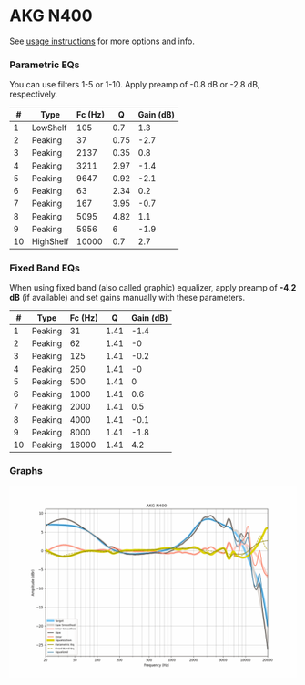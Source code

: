 # AKG N400
See [usage instructions](https://github.com/jaakkopasanen/AutoEq#usage) for more options and info.

### Parametric EQs
You can use filters 1-5 or 1-10. Apply preamp of -0.8 dB or -2.8 dB, respectively.

|   # | Type      |   Fc (Hz) |    Q |   Gain (dB) |
|-----|-----------|-----------|------|-------------|
|   1 | LowShelf  |       105 | 0.7  |         1.3 |
|   2 | Peaking   |        37 | 0.75 |        -2.7 |
|   3 | Peaking   |      2137 | 0.35 |         0.8 |
|   4 | Peaking   |      3211 | 2.97 |        -1.4 |
|   5 | Peaking   |      9647 | 0.92 |        -2.1 |
|   6 | Peaking   |        63 | 2.34 |         0.2 |
|   7 | Peaking   |       167 | 3.95 |        -0.7 |
|   8 | Peaking   |      5095 | 4.82 |         1.1 |
|   9 | Peaking   |      5956 | 6    |        -1.9 |
|  10 | HighShelf |     10000 | 0.7  |         2.7 |

### Fixed Band EQs
When using fixed band (also called graphic) equalizer, apply preamp of **-4.2 dB** (if available) and set gains manually with these parameters.

|   # | Type    |   Fc (Hz) |    Q |   Gain (dB) |
|-----|---------|-----------|------|-------------|
|   1 | Peaking |        31 | 1.41 |        -1.4 |
|   2 | Peaking |        62 | 1.41 |        -0   |
|   3 | Peaking |       125 | 1.41 |        -0.2 |
|   4 | Peaking |       250 | 1.41 |        -0   |
|   5 | Peaking |       500 | 1.41 |         0   |
|   6 | Peaking |      1000 | 1.41 |         0.6 |
|   7 | Peaking |      2000 | 1.41 |         0.5 |
|   8 | Peaking |      4000 | 1.41 |        -0.1 |
|   9 | Peaking |      8000 | 1.41 |        -1.8 |
|  10 | Peaking |     16000 | 1.41 |         4.2 |

### Graphs
![](./AKG%20N400.png)

